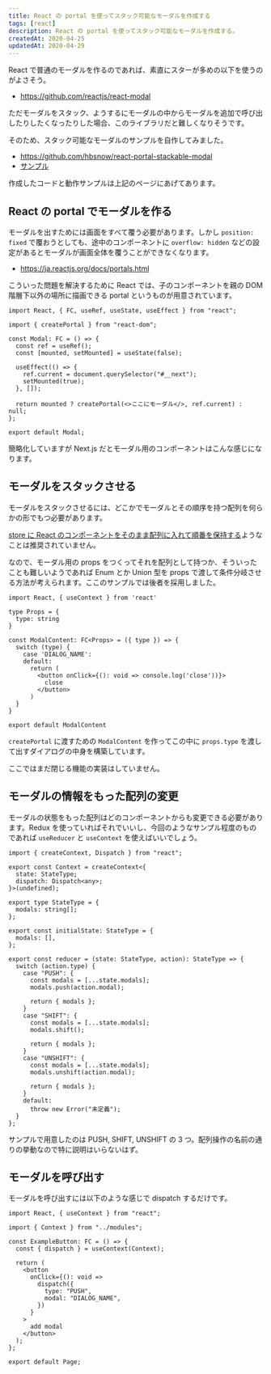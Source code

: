 ```yaml
---
title: React の portal を使ってスタック可能なモーダルを作成する
tags: [react]
description: React の portal を使ってスタック可能なモーダルを作成する。
createdAt: 2020-04-25
updatedAt: 2020-04-29
---
```


React で普通のモーダルを作るのであれば、素直にスターが多めの以下を使うのがよさそう。

- https://github.com/reactjs/react-modal

ただモーダルをスタック、ようするにモーダルの中からモーダルを追加で呼び出したりしたくなったりした場合、このライブラリだと難しくなりそうです。

そのため、スタック可能なモーダルのサンプルを自作してみました。

- https://github.com/hbsnow/react-portal-stackable-modal
- [サンプル](https://hbsnow-react-portal-stackable-modal.netlify.app/)

作成したコードと動作サンプルは上記のページにあげてあります。

## React の portal でモーダルを作る

モーダルを出すためには画面をすべて覆う必要があります。しかし `position: fixed` で覆おうとしても、途中のコンポーネントに `overflow: hidden` などの設定があるとモーダルが画面全体を覆うことができなくなります。

- https://ja.reactjs.org/docs/portals.html

こういった問題を解決するために React では、子のコンポーネントを親の DOM 階層下以外の場所に描画できる portal というものが用意されています。

```tsx
import React, { FC, useRef, useState, useEffect } from "react";

import { createPortal } from "react-dom";

const Modal: FC = () => {
  const ref = useRef();
  const [mounted, setMounted] = useState(false);

  useEffect(() => {
    ref.current = document.querySelector("#__next");
    setMounted(true);
  }, []);

  return mounted ? createPortal(<>ここにモーダル</>, ref.current) : null;
};

export default Modal;
```

簡略化していますが Next.js だとモーダル用のコンポーネントはこんな感じになります。

## モーダルをスタックさせる

モーダルをスタックさせるには、どこかでモーダルとその順序を持つ配列を何らかの形でもつ必要があります。

[store に React のコンポーネントをそのまま配列に入れて順番を保持する](https://github.com/reduxjs/redux/issues/1248)ようなことは推奨されていません。

なので、モーダル用の props をつくってそれを配列として持つか、そういったことも難しいようであれば Enum とか Union 型を props で渡して条件分岐させる方法が考えられます。ここのサンプルでは後者を採用しました。

```tsx
import React, { useContext } from 'react'

type Props = {
  type: string
}

const ModalContent: FC<Props> = ({ type }) => {
  switch (type) {
    case 'DIALOG_NAME':
    default:
      return (
        <button onClick={(): void => console.log('close'))}>
          close
        </button>
      )
  }
}

export default ModalContent
```

`createPortal` に渡すための `ModalContent` を作ってこの中に `props.type` を渡して出すダイアログの中身を構築しています。

ここではまだ閉じる機能の実装はしていません。

## モーダルの情報をもった配列の変更

モーダルの状態をもった配列はどのコンポーネントからも変更できる必要があります。Redux を使っていればそれでいいし、今回のようなサンプル程度のものであれば `useReducer` と `useContext` を使えばいいでしょう。

```tsx
import { createContext, Dispatch } from "react";

export const Context = createContext<{
  state: StateType;
  dispatch: Dispatch<any>;
}>(undefined);

export type StateType = {
  modals: string[];
};

export const initialState: StateType = {
  modals: [],
};

export const reducer = (state: StateType, action): StateType => {
  switch (action.type) {
    case "PUSH": {
      const modals = [...state.modals];
      modals.push(action.modal);

      return { modals };
    }
    case "SHIFT": {
      const modals = [...state.modals];
      modals.shift();

      return { modals };
    }
    case "UNSHIFT": {
      const modals = [...state.modals];
      modals.unshift(action.modal);

      return { modals };
    }
    default:
      throw new Error("未定義");
  }
};
```

サンプルで用意したのは PUSH, SHIFT, UNSHIFT の 3 つ。配列操作の名前の通りの挙動なので特に説明はいらないはず。

## モーダルを呼び出す

モーダルを呼び出すには以下のような感じで dispatch するだけです。

```tsx
import React, { useContext } from "react";

import { Context } from "../modules";

const ExampleButton: FC = () => {
  const { dispatch } = useContext(Context);

  return (
    <button
      onClick={(): void =>
        dispatch({
          type: "PUSH",
          modal: "DIALOG_NAME",
        })
      }
    >
      add modal
    </button>
  );
};

export default Page;
```
